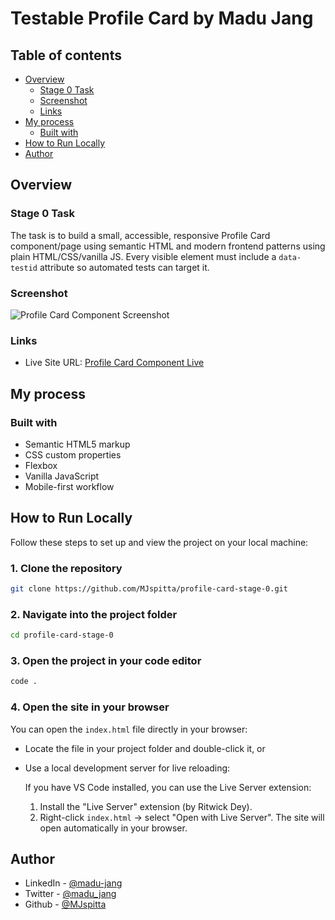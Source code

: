 # Testable Profile Card by Madu Jang

## Table of contents

- [Overview](#overview)
  - [Stage 0 Task](#stage-0-task)
  - [Screenshot](#screenshot)
  - [Links](#links)
- [My process](#my-process)
  - [Built with](#built-with)
- [How to Run Locally](#how-to-run-locally)
- [Author](#author)

## Overview

### Stage 0 Task

The task is to build a small, accessible, responsive Profile Card component/page using semantic HTML and modern frontend patterns using plain HTML/CSS/vanilla JS. Every visible element must include a `data-testid` attribute so automated tests can target it.

### Screenshot

![Profile Card Component Screenshot](./images/screenshot.png)

### Links

- Live Site URL: [Profile Card Component Live](https://mjspitta.github.io/profile-card-stage-0/)

## My process

### Built with

- Semantic HTML5 markup
- CSS custom properties
- Flexbox
- Vanilla JavaScript
- Mobile-first workflow

## How to Run Locally

Follow these steps to set up and view the project on your local machine:

### 1. Clone the repository

```bash
git clone https://github.com/MJspitta/profile-card-stage-0.git
```

### 2. Navigate into the project folder

```bash
cd profile-card-stage-0
```

### 3. Open the project in your code editor

```bash
code .
```

### 4. Open the site in your browser

You can open the `index.html` file directly in your browser:

- Locate the file in your project folder and double-click it, or
- Use a local development server for live reloading:

  If you have VS Code installed, you can use the Live Server extension:
  1. Install the "Live Server" extension (by Ritwick Dey).
  2. Right-click `index.html` -> select "Open with Live Server".
The site will open automatically in your browser.

## Author

- LinkedIn - [@madu-jang](https://www.linkedin.com/in/madu-jang/)
- Twitter - [@madu_jang](https://x.com/madu_jang)
- Github - [@MJspitta](https://github.com/MJspitta)
